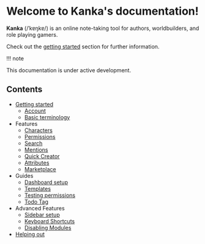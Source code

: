 # Welcome to Kanka's documentation!

**Kanka** (/ˈkɐŋkɐ/) is an online note-taking tool for authors, worldbuilders, and role playing gamers.

Check out the [getting started](getting-started) section for further information.

!!! note

   This documentation is under active development.

## Contents

* [Getting started](getting-started)
  * [Account](getting-started#account)
  * [Basic terminology](getting-started#basic-terminology)
* Features
  * [Characters](features/characters)
  * [Permissions](features/permissions)
  * [Search](features/search)
  * [Mentions](features/mentions)
  * [Quick Creator](features/quick-creator)
  * [Attributes](features/attributes)
  * [Marketplace](features/marketplace)
* Guides
  * [Dashboard setup](guides/dashboard) 
  * [Templates](guides/templates) 
  * [Testing permissions](guides/testing-permissions) 
  * [Todo Tag](guides/todo-tag) 
* Advanced Features
  * [Sidebar setup](advanced/sidebar)
  * [Keyboard Shortcuts](advanced/keyboard-shortcuts)
  * [Disabling Modules](advanced/disabling-modules)
* [Helping out](helping-out)

